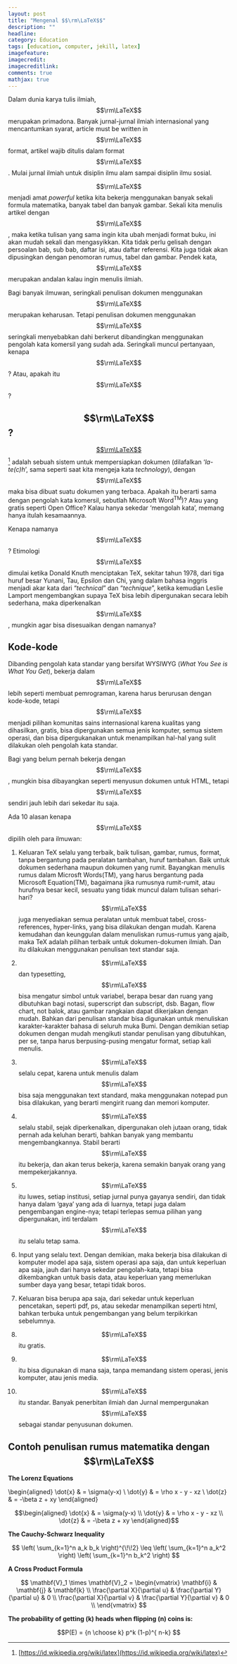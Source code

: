 ```yaml
---
layout: post
title: "Mengenal $$\rm\LaTeX$$"
description: ""
headline: 
category: Education
tags: [education, computer, jekill, latex]
imagefeature: 
imagecredit: 
imagecreditlink: 
comments: true
mathjax: true
---
```


Dalam dunia karya tulis ilmiah, $$\rm\LaTeX$$ merupakan primadona. Banyak jurnal-jurnal ilmiah internasional yang mencantumkan syarat, article must be written in $$\rm\LaTeX$$ format, artikel wajib ditulis dalam format $$\rm\LaTeX$$. Mulai jurnal ilmiah untuk disiplin ilmu alam sampai disiplin ilmu sosial.

$$\rm\LaTeX$$ menjadi amat *powerful* ketika kita bekerja menggunakan banyak sekali formula matematika, banyak tabel dan banyak gambar. Sekali kita menulis artikel dengan $$\rm\LaTeX$$, maka ketika tulisan yang sama ingin kita ubah menjadi format buku, ini akan mudah sekali dan mengasyikkan. Kita tidak perlu gelisah dengan persoalan bab, sub bab, daftar isi, atau daftar referensi. Kita juga tidak akan dipusingkan dengan penomoran rumus, tabel dan gambar. Pendek kata, $$\rm\LaTeX$$ merupakan andalan kalau ingin menulis ilmiah.

Bagi banyak ilmuwan, seringkali penulisan dokumen menggunakan $$\rm\LaTeX$$ merupakan keharusan. Tetapi penulisan dokumen menggunakan $$\rm\LaTeX$$ seringkali menyebabkan dahi berkerut dibandingkan menggunakan pengolah kata komersil yang sudah ada. Seringkali muncul pertanyaan, kenapa $$\rm\LaTeX$$? Atau, apakah itu $$\rm\LaTeX$$?

## $$\rm\LaTeX$$? ##

[$$\rm\LaTeX$$](https://id.wikipedia.org/wiki/latex) [^1] adalah sebuah sistem untuk mempersiapkan dokumen (dilafalkan ‘*la-te(c)h*’, sama seperti saat kita mengeja kata *technology*), dengan $$\rm\LaTeX$$ maka bisa dibuat suatu dokumen yang terbaca. Apakah itu berarti sama dengan pengolah kata komersil, sebutlah Microsoft Word<sup>TM</sup>)? Atau yang gratis seperti Open Office? Kalau hanya sekedar ‘mengolah kata’, memang hanya itulah kesamaannya.

Kenapa namanya $$\rm\LaTeX$$? Etimologi $$\rm\LaTeX$$ dimulai ketika Donald Knuth menciptakan TeX, sekitar tahun 1978, dari tiga huruf besar Yunani, Tau, Epsilon dan Chi, yang dalam bahasa inggris menjadi akar kata dari “*technical*” dan “*technique*”, ketika kemudian Leslie Lamport mengembangkan supaya TeX bisa lebih dipergunakan secara lebih sederhana, maka diperkenalkan $$\rm\LaTeX$$, mungkin agar bisa disesuaikan dengan namanya?

## Kode-kode ##

Dibanding pengolah kata standar yang bersifat WYSIWYG (*What You See is What You Get*), bekerja dalam $$\rm\LaTeX$$ lebih seperti membuat pemrograman, karena harus berurusan dengan kode-kode, tetapi $$\rm\LaTeX$$ menjadi pilihan komunitas sains internasional karena kualitas yang dihasilkan, gratis, bisa dipergunakan semua jenis komputer, semua sistem operasi, dan bisa dipergukanakan untuk menampilkan hal-hal yang sulit dilakukan oleh pengolah kata standar.

Bagi yang belum pernah bekerja dengan $$\rm\LaTeX$$, mungkin bisa dibayangkan seperti menyusun dokumen untuk HTML, tetapi $$\rm\LaTeX$$ sendiri jauh lebih dari sekedar itu saja.

Ada 10 alasan kenapa $$\rm\LaTeX$$ dipilih oleh para ilmuwan:

1. Keluaran TeX selalu yang terbaik, baik tulisan, gambar, rumus, format, tanpa bergantung pada peralatan tambahan, huruf tambahan. Baik untuk dokumen sederhana maupun dokumen yang rumit. Bayangkan menulis rumus dalam Microsft Words(TM), yang harus bergantung pada Microsoft Equation(TM), bagaimana jika rumusnya rumit-rumit, atau hurufnya besar kecil, sesuatu yang tidak muncul dalam tulisan sehari-hari? $$\rm\LaTeX$$ juga menyediakan semua peralatan untuk membuat tabel, cross-references, hyper-links, yang bisa dilakukan dengan mudah. Karena kemudahan dan keunggulan dalam menuliskan rumus-rumus yang ajaib, maka TeX adalah pilihan terbaik untuk dokumen-dokumen ilmiah. Dan itu dilakukan menggunakan penulisan text standar saja.

2. $$\rm\LaTeX$$ dan typesetting, $$\rm\LaTeX$$ bisa mengatur simbol untuk variabel, berapa besar dan ruang yang dibutuhkan bagi notasi, superscript dan subscript, dsb. Bagan, flow chart, not balok, atau gambar rangkaian dapat dikerjakan dengan mudah. Bahkan dari penulisan standar bisa digunakan untuk menuliskan karakter-karakter bahasa di seluruh muka Bumi. Dengan demikian setiap dokumen dengan mudah mengikuti standar penulisan yang dibutuhkan, per se, tanpa harus berpusing-pusing mengatur format, setiap kali menulis.

3. $$\rm\LaTeX$$ selalu cepat, karena untuk menulis dalam $$\rm\LaTeX$$ bisa saja menggunakan text standard, maka menggunakan notepad pun bisa dilakukan, yang berarti mengirit ruang dan memori komputer.

4. $$\rm\LaTeX$$ selalu stabil, sejak diperkenalkan, dipergunakan oleh jutaan orang, tidak pernah ada keluhan berarti, bahkan banyak yang membantu mengembangkannya. Stabil berarti $$\rm\LaTeX$$ itu bekerja, dan akan terus bekerja, karena semakin banyak orang yang mempekerjakannya.

5. $$\rm\LaTeX$$ itu luwes, setiap institusi, setiap jurnal punya gayanya sendiri, dan tidak hanya dalam ‘gaya’ yang ada di luarnya, tetapi juga dalam pengembangan engine-nya; tetapi terlepas semua pilihan yang dipergunakan, inti terdalam $$\rm\LaTeX$$ itu selalu tetap sama.

6. Input yang selalu text. Dengan demikian, maka bekerja bisa dilakukan di komputer model apa saja, sistem operasi apa saja, dan untuk keperluan apa saja, jauh dari hanya sekedar pengolah-kata, tetapi bisa dikembangkan untuk basis data, atau keperluan yang memerlukan sumber daya yang besar, tetapi tidak boros.

7. Keluaran bisa berupa apa saja, dari sekedar untuk keperluan pencetakan, seperti pdf, ps, atau sekedar menampilkan seperti html, bahkan terbuka untuk pengembangan yang belum terpikirkan sebelumnya.

8. $$\rm\LaTeX$$ itu gratis.

9. $$\rm\LaTeX$$ itu bisa digunakan di mana saja, tanpa memandang sistem operasi, jenis komputer, atau jenis media.

10. $$\rm\LaTeX$$ itu standar. Banyak penerbitan ilmiah dan Jurnal mempergunakan $$\rm\LaTeX$$ sebagai standar penyusunan dokumen.

## Contoh penulisan rumus matematika dengan $$\rm\LaTeX$$ ##

**The Lorenz Equations**

\begin{aligned}
\dot{x} & = \sigma(y-x) \\
\dot{y} & = \rho x - y - xz \\
\dot{z} & = -\beta z + xy
\end{aligned}

$$\begin{aligned}
\dot{x} & = \sigma(y-x) \\
\dot{y} & = \rho x - y - xz \\
\dot{z} & = -\beta z + xy
\end{aligned}$$

**The Cauchy-Schwarz Inequality**

$$
\left( \sum_{k=1}^n a_k b_k \right)^{\!\!2} \leq
 \left( \sum_{k=1}^n a_k^2 \right) \left( \sum_{k=1}^n b_k^2 \right)
$$

**A Cross Product Formula**

$$
  \mathbf{V}_1 \times \mathbf{V}_2 =
   \begin{vmatrix}
    \mathbf{i} & \mathbf{j} & \mathbf{k} \\
    \frac{\partial X}{\partial u} & \frac{\partial Y}{\partial u} & 0 \\
    \frac{\partial X}{\partial v} & \frac{\partial Y}{\partial v} & 0 \\
   \end{vmatrix}
$$

**The probability of getting \(k\) heads when flipping \(n\) coins is:**

$$P(E) = {n \choose k} p^k (1-p)^{ n-k} $$

[^1]: [https://id.wikipedia.org/wiki/latex](https://id.wikipedia.org/wiki/latex)